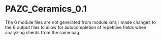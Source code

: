 # PAZC_Ceramics_0.1

The 6 module files are not generated from module.xml; I made changes to the 6 output files to allow for autocompletion of repetitive fields when analyzing sherds from the same bag.
